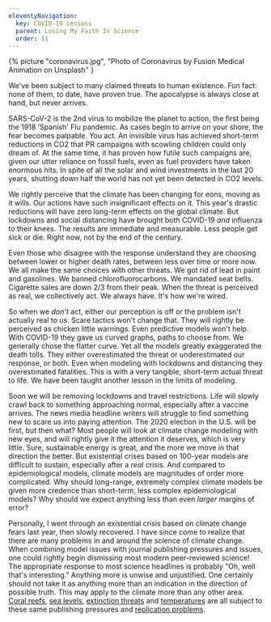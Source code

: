 ```yaml
---
eleventyNavigation:
  key: COVID-19 Lessons
  parent: Losing My Faith In Science
  order: 11
---
```

{% picture "coronavirus.jpg", "Photo of Coronavirus by Fusion Medical Animation on Unsplash" }

We've been subject to many claimed threats to human existence. Fun fact: none of them, to date, have proven true. The apocalypse is always close at hand, but never arrives.

SARS-CoV-2 is the 2nd virus to mobilize the planet to action, the first being the 1918 'Spanish' Flu pandemic. As cases begin to arrive on your shore, the fear becomes palpable. You act. An invisible virus has achieved short-term reductions in CO2 that PR campaigns with scowling children could only dream of. At the same time, it has proven how futile such campaigns are, given our utter reliance on fossil fuels, even as fuel providers have taken enormous hits. In spite of all the solar and wind investments in the last 20 years, shutting down half the world has not yet been detected in CO2 levels.

We rightly perceive that the climate has been changing for eons, moving as it wills. Our actions have such insignificant effects on it. This year's drastic reductions will have zero long-term effects on the global climate. But lockdowns and social distancing have brought both COVID-19 *and* influenza to their knees. The results are immediate and measurable. Less people get sick or die. Right now, not by the end of the century.

Even those who disagree with the response understand they are choosing between lower or higher death rates, between less over time or more now. We all make the same choices with other threats. We got rid of lead in paint and gasolines. We banned chlorofluorocarbons. We mandated seat belts. Cigarette sales are down 2/3 from their peak. When the threat is perceived as real, we collectively act. We always have. It's how we're wired.

So when we *don't* act, either our perception is off or the problem isn't actually real to us. Scare tactics won't change that. They will rightly be perceived as chicken little warnings. Even predictive models won't help. With COVID-19 they gave us curved graphs, paths to choose from. We generally chose the flatter curve. Yet all the models greatly exaggerated the death tolls. They either overestimated the threat or underestimated our response, or both. Even when modeling with lockdowns and distancing they overestimated fatalities. This is with a very tangible, short-term actual threat to life. We have been taught another lesson in the limits of modeling.

Soon we will be removing lockdowns and travel restrictions. Life will slowly crawl back to something approaching normal, especially after a vaccine arrives. The news media headline writers will struggle to find something new to scare us into paying attention. The 2020 election in the U.S. will be first, but then what? Most people will look at climate change modeling with new eyes, and will rightly give it the attention it deserves, which is very little. Sure, sustainable energy is great, and the more we move in that direction the better. But existential crises based on 100-year models are difficult to sustain, especially after a *real* crisis. And compared to epidemiological models, climate models are magnitudes of order more complicated. Why should long-range, extremely complex climate models be given more credence than short-term, less complex epidemiological models? Why should we expect anything less than even *larger* margins of error?

Personally, I went through an existential crisis based on climate change fears last year, then slowly recovered. I have since come to realize that there are many problems in and around the science of climate change. When combining model issues with journal publishing pressures and issues, one could rightly begin dismissing most modern peer-reviewed science! The appropriate response to most science headlines is probably "Oh, well that's interesting." Anything more is unwise and unjustified. One certainly should not take it as anything more than an indication in the direction of possible truth. This may apply to the climate more than any other area. [Coral reefs](Coral-Reefs), [sea levels](Sea-Levels), [extinction threats](Speculative-Extinctions) and [temperatures](Temperatures) are all subject to these same publishing pressures and [replication problems](The-Replication-Crisis). 

